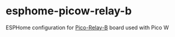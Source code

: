 # esphome-picow-relay-b
ESPHome configuration for [Pico-Relay-B](https://www.waveshare.com/pico-relay-b.htm) board used with Pico W
